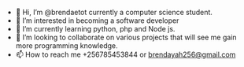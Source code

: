 - 👋 Hi, I’m @brendaetot currently a computer science student.
- 👀 I’m interested in becoming a software developer
- 🌱 I’m currently learning python, php and Node js.
- 💞️ I’m looking to collaborate on various projects that will see me gain more programming knowledge.
- 📫 How to reach me +256785453844 or brendayah256@gmail.com

<!---
brendaetot/brendaetot is a ✨ special ✨ repository because its `README.md` (this file) appears on your GitHub profile.
You can click the Preview link to take a look at your changes.
--->
